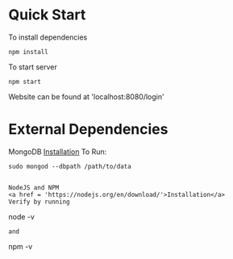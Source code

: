 # Quick Start
To install dependencies
```
npm install
```
To start server
```
npm start
```
Website can be found at 'localhost:8080/login'

# External Dependencies
MongoDB
<a href = 'https://docs.mongodb.com/manual/installation/'>Installation</a>
To Run:
```
sudo mongod --dbpath /path/to/data


NodeJS and NPM
<a href = 'https://nodejs.org/en/download/'>Installation</a>
Verify by running
```
node -v
```
and 
```
npm -v
```